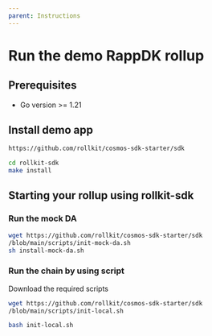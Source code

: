 ```yaml
---
parent: Instructions
---
```


# Run the demo RappDK rollup


## Prerequisites

- Go version >= 1.21

## Install demo app

```bash
https://github.com/rollkit/cosmos-sdk-starter/sdk

cd rollkit-sdk
make install
```

## Starting your rollup using rollkit-sdk

### Run the mock DA

```bash
wget https://github.com/rollkit/cosmos-sdk-starter/sdk
/blob/main/scripts/init-mock-da.sh
sh install-mock-da.sh
```

### Run the chain by using script

Download the required scripts

```bash
wget https://github.com/rollkit/cosmos-sdk-starter/sdk
/blob/main/scripts/init-local.sh
```

```bash
bash init-local.sh
```
